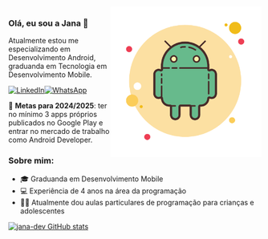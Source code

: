 <img src="./androidgit.png" alt="ilustração logo android" width="300" align="right">

### Olá, eu sou a Jana 👋

Atualmente estou me especializando em Desenvolvimento Android, graduanda em Tecnologia em Desenvolvimento Mobile.

<div style="display: flex; align-items: center;">
  <a href="https://www.linkedin.com/in/janainaktdev/">
    <img src="https://img.shields.io/badge/-Linkedin-0e76a8?style=flat-square&logo=Linkedin&logoColor=white" alt="LinkedIn"/>
  </a>
  <a href="https://wa.me/5541998244791?text=Ol%C3%A1%2C%20peguei%20seu%20n%C3%BAmero%20no%20github%2C%20podemos%20conversar%3F">
    <img src="https://img.shields.io/badge/-WhatsApp-25d366?style=flat-square&labelColor=25d366&logo=whatsapp&logoColor=white" alt="WhatsApp"/>
  </a>
</div>

🔭 **Metas para 2024/2025**: ter no mínimo 3 apps próprios publicados no Google Play e entrar no mercado de trabalho como Android Developer.

### Sobre mim:
- 🎓 Graduanda em Desenvolvimento Mobile
- 💻 Experiência de 4 anos na área da programação
- 👩‍🏫 Atualmente dou aulas particulares de programação para crianças e adolescentes


[![jana-dev GitHub stats](https://github-readme-stats.vercel.app/api?username=jana-dev)](https://github.com/anuraghazra/github-readme-stats)
